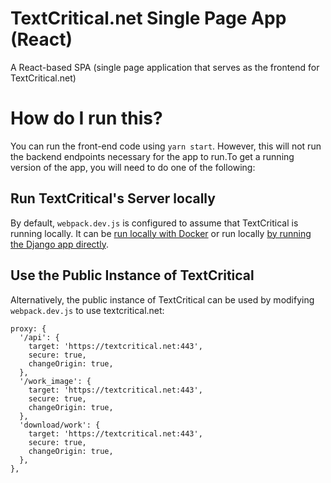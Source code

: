 # TextCritical.net Single Page App (React)

A React-based SPA (single page application that serves as the frontend for TextCritical.net)

# How do I run this?

You can run the front-end code using `yarn start`. However, this will not run the backend endpoints necessary for the app to run.To get a running version of the app, you will need to do one of the following:

## Run TextCritical's Server locally

By default, `webpack.dev.js` is configured to assume that TextCritical is running locally. It can be [run locally with Docker](https://lukemurphey.net/projects/ancient-text-reader/wiki/Running_with_Docker) or run locally [by running the Django app directly](https://lukemurphey.net/projects/ancient-text-reader/wiki/Setup_And_Install).

## Use the Public Instance of TextCritical

Alternatively, the public instance of TextCritical can be used by modifying `webpack.dev.js` to use textcritical.net:

    proxy: {
      '/api': {
        target: 'https://textcritical.net:443',
        secure: true,
        changeOrigin: true,
      },
      '/work_image': {
        target: 'https://textcritical.net:443',
        secure: true,
        changeOrigin: true,
      },
      'download/work': {
        target: 'https://textcritical.net:443',
        secure: true,
        changeOrigin: true,
      },
    },
